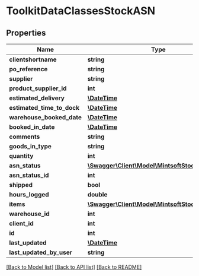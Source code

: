 # ToolkitDataClassesStockASN

## Properties
Name | Type | Description | Notes
------------ | ------------- | ------------- | -------------
**clientshortname** | **string** |  | [optional] 
**po_reference** | **string** |  | [optional] 
**supplier** | **string** |  | [optional] 
**product_supplier_id** | **int** |  | [optional] 
**estimated_delivery** | [**\DateTime**](\DateTime.md) |  | [optional] 
**estimated_time_to_dock** | [**\DateTime**](\DateTime.md) |  | [optional] 
**warehouse_booked_date** | [**\DateTime**](\DateTime.md) |  | [optional] 
**booked_in_date** | [**\DateTime**](\DateTime.md) |  | [optional] 
**comments** | **string** |  | [optional] 
**goods_in_type** | **string** |  | [optional] 
**quantity** | **int** |  | [optional] 
**asn_status** | [**\Swagger\Client\Model\MintsoftStockASNStatus**](ToolkitDataClassesStockASNStatus.md) |  | [optional] 
**asn_status_id** | **int** |  | [optional] 
**shipped** | **bool** |  | [optional] 
**hours_logged** | **double** |  | [optional] 
**items** | [**\Swagger\Client\Model\MintsoftStockASNItem[]**](ToolkitDataClassesStockASNItem.md) |  | [optional] 
**warehouse_id** | **int** |  | [optional] 
**client_id** | **int** |  | [optional] 
**id** | **int** |  | [optional] 
**last_updated** | [**\DateTime**](\DateTime.md) |  | [optional] 
**last_updated_by_user** | **string** |  | [optional] 

[[Back to Model list]](../README.md#documentation-for-models) [[Back to API list]](../README.md#documentation-for-api-endpoints) [[Back to README]](../README.md)


